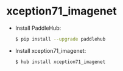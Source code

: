 # xception71_imagenet
* Install PaddleHub: 

    ```bash
    $ pip install --upgrade paddlehub
    ```

* Install xception71_imagenet: 

    ```bash
    $ hub install xception71_imagenet
    ```
